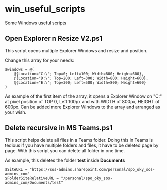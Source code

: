 # win_useful_scripts
Some Windows useful scripts

## Open Explorer n Resize V2.ps1

This script opens multiple Explorer Windows and resize and position.

Change this array for your needs:

```
$windows = @(
    @{Location="C:\"; Top=0; Left=100; Width=800; Height=600},
    @{Location="D:\"; Top=200; Left=300; Width=800; Height=600},
    @{Location="E:\"; Top=300; Left=500; Width=800; Height=600}
)
```

As example of the first item of the array, it opens a Explorer Window on "C:\" at pixel position of TOP 0, Left 100px and with WIDTH of 800px, HEIGHT of 600px.
Can be added more Explorer Windows to the array and arranged as your wish.

## Delete recursive in MS Teams.ps1

This script helps delete all files in a Teams folder. Doing this in Teams is tedious if you have multiple folders and files, it have to be deleted page by page.
With this script you can delete all folder in one time.

As example, this deletes the folder **test** inside **Documents**
```
$SiteURL = "https://sos-admins.sharepoint.com/personal/spo_oky_sos-admins_com" 
$FolderSiteRelativeURL = "/personal/spo_oky_sos-admins_com/Documents/test"
```
